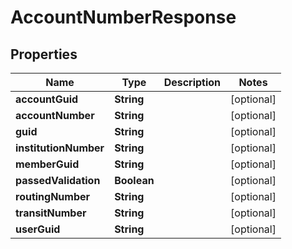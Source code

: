 

# AccountNumberResponse


## Properties

| Name | Type | Description | Notes |
|------------ | ------------- | ------------- | -------------|
|**accountGuid** | **String** |  |  [optional] |
|**accountNumber** | **String** |  |  [optional] |
|**guid** | **String** |  |  [optional] |
|**institutionNumber** | **String** |  |  [optional] |
|**memberGuid** | **String** |  |  [optional] |
|**passedValidation** | **Boolean** |  |  [optional] |
|**routingNumber** | **String** |  |  [optional] |
|**transitNumber** | **String** |  |  [optional] |
|**userGuid** | **String** |  |  [optional] |




